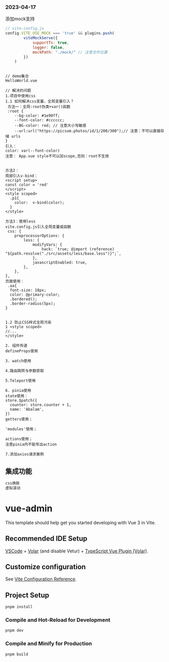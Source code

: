 

### 2023-04-17
添加mock支持
```js
// vite.config.js
config.VITE_USE_MOCK === 'true' && plugins.push(
        viteMockServe({
            supportTs: true,
            logger: false,
            mockPath: "./mock/" // 注意文件位置
        })
    )
```

```text

// demo集合
HelloWorld.vue

// 解决的问题
1.项目中使用css
1.1 如何解决css变量，全局变量引入？
 方法一：全局:root伪类+var()函数
 :root {
    --bg-color: #1e90ff;
    --font-color: #cccccc;
    --BG-color: red; // 注意大小写敏感
    --url:url("https://picsum.photos/id/1/200/300");// 注意：不可以直接存储 urls
}
引入：
color: var(--font-color)
注意： App.vue style不可以加scope,否则：root不生效


方法2：
局部引入v-bind：
<script setup>
const color = 'red'
</script>
<style scoped>
  .p1{
    color:  v-bind(color);
  }
</style>

方法3：使用less
vite.config.js引入全局变量或函数
 css: {
    preprocessorOptions: {
        less: {
            modifyVars: {
                hack: `true; @import (reference) "${path.resolve("./src/assets/less/base.less")}";`,
            },
            javascriptEnabled: true,
        },
    },
},
页面使用：
 .aa{
  font-size: 18px;
  color: @primary-color;
  .bordered();
  .border-radius(5px);
}


1.2 防止CSS样式全局污染
1 <style scoped>
//...
</style>

2. 组件传递
defineProps使用

3. watch使用

4.路由跳转与参数获取

5.Teleport使用

6. pinia使用
state使用：
store.$patch({
  counter: store.counter + 1,
  name: 'Abalam',
})
getters使用；

'modules'使用；

actions使用；
注意pinia内不能写出action

7.添加axios请求案例

```

## 集成功能
```js
css换肤
虚拟滚动

```


# vue-admin
This template should help get you started developing with Vue 3 in Vite.

## Recommended IDE Setup

[VSCode](https://code.visualstudio.com/) + [Volar](https://marketplace.visualstudio.com/items?itemName=Vue.volar) (and disable Vetur) + [TypeScript Vue Plugin (Volar)](https://marketplace.visualstudio.com/items?itemName=Vue.vscode-typescript-vue-plugin).

## Customize configuration

See [Vite Configuration Reference](https://vitejs.dev/config/).

## Project Setup

```sh
pnpm install
```

### Compile and Hot-Reload for Development

```sh
pnpm dev
```

### Compile and Minify for Production

```sh
pnpm build
```
